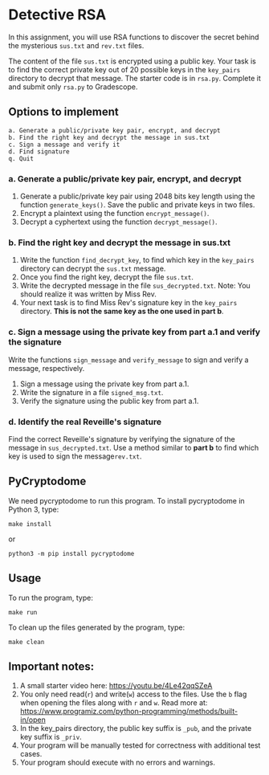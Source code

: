 # Detective RSA

In this assignment, you will use RSA functions to discover the secret behind the mysterious `sus.txt` and `rev.txt` files.

The content of the file `sus.txt` is encrypted using a public key. Your task is to find the correct
private key out of 20 possible keys in the `key_pairs` directory to decrypt that message.
The starter code is in `rsa.py`. Complete it and submit only `rsa.py` to Gradescope.

## Options to implement

```
a. Generate a public/private key pair, encrypt, and decrypt
b. Find the right key and decrypt the message in sus.txt
c. Sign a message and verify it
d. Find signature
q. Quit
```

### a. Generate a public/private key pair, encrypt, and decrypt
1. Generate a public/private key pair using 2048 bits key length using the function `generate_keys()`. Save the public and private keys in two files.
1. Encrypt a plaintext using the function `encrypt_message()`.
1. Decrypt a cyphertext using the function `decrypt_message()`.

### b. Find the right key and decrypt the message in sus.txt

1. Write the function `find_decrypt_key`, to find which key in the `key_pairs` directory can decrypt the `sus.txt` message.
1. Once you find the right key, decrypt the file `sus.txt`. 
1. Write the decrypted message in the file `sus_decrypted.txt`. Note: You should realize it was written by Miss Rev.
1. Your next task is to find Miss Rev's signature key in the `key_pairs` directory. **This is not the same key as the one used in part b**.

### c. Sign a message using the private key from part a.1 and verify the signature

Write the functions `sign_message` and `verify_message` to sign and verify a message, respectively.
1. Sign a message using the private key from part a.1.
1. Write the signature in a file `signed_msg.txt`.
1. Verify the signature using the public key from part a.1.

### d. Identify the real Reveille's signature
Find the correct Reveille's signature by verifying the signature of the message in `sus_decrypted.txt`.
Use a method similar to **part b** to find which key is used to sign the message`rev.txt`.

## PyCryptodome
We need pycryptodome to run this program. To install pycryptodome in Python 3, type:
```
make install
```
or
```
python3 -m pip install pycryptodome
```

## Usage
To run the program, type:

```
make run
```

To clean up the files generated by the program, type:

```
make clean
```

## Important notes:
1. A small starter video here: https://youtu.be/4Le42qqSZeA
2. You only need read(`r`) and write(`w`) access to the files. Use the `b` flag when opening the files along with `r` and `w`. Read more at: https://www.programiz.com/python-programming/methods/built-in/open
3. In the key_pairs directory, the public key suffix is `_pub`, and the private key suffix is `_priv`.
4. Your program will be manually tested for correctness with additional test cases.
5. Your program should execute with no errors and warnings.
